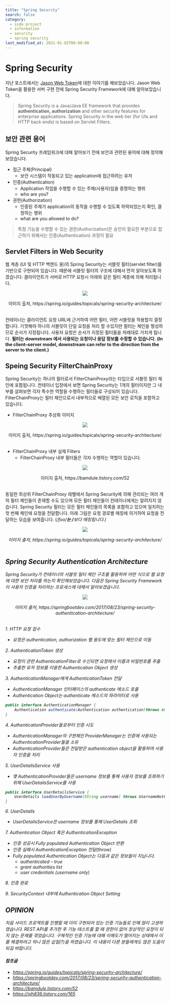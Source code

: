 ```yaml
---
title: "Spring Security"
search: false
category: 
  - side project
  - information
  - security
  - spring security
last_modified_at: 2021-01-02T00:00:00
---
```


# Spring Security<br>

지난 포스트에서는 [Jason Web Token][blogLink]에 대한 이야기를 해보았습니다. 
Jason Web Token을 활용한 서버 구현 전에 Spring Security Framework에 대해 알아보았습니다. 

> Spring Security is a Java/Java EE framework that provides **authentication, authorization** and other security features for enterprise applications.
> Spring Security in the web tier (for UIs and HTTP back ends) is based on Servlet Filters.

## 보안 관련 용어
Spring Security 프레임워크에 대해 알아보기 전에 보안과 관련된 용어에 대해 정의해보았습니다.<br>
- 접근 주체(Principal)
  - 보안 시스템이 작동되고 있는 application에 접근하려는 유저
- 인증(Authentication)
  - Application 작업을 수행할 수 있는 주체(사용자)임을 증명하는 행위
  - who are you?
- 권한(Authorization)
  - 인증된 주체가 application의 동작을 수행할 수 있도록 허락되었는지 확인, 결정하는 행위
  - what are you allowed to do?

> 특정 기능을 수행할 수 있는 권한(Authorization)은 승인이 필요한 부분으로 접근하기 위해서는 인증(Authentication) 과정이 필요

## Servlet Filters in Web Security
웹 계층 (UI 및 HTTP 백엔드 용)의 Spring Security는 서블릿 필터(servlet filter)를 기반으로 구현되어 있습니다.
때문에 서블릿 필터의 구조에 대해서 먼저 알아보도록 하겠습니다. 
클라이언트가 서버로 HTTP 요청시 아래와 같은 필터 계층에 의해 처리됩니다.  

<p align="center"><img src="/images/spring-security-1.JPG"></p>
<center>이미지 출처, https://spring.io/guides/topicals/spring-security-architecture/</center><br>

컨테이너는 클라이언트 요청 URL에 근거하여 어떤 필터, 어떤 서블릿을 적용할지 결정합니다. 
기껏해야 하나의 서블릿이 단일 요청을 처리 할 수 ​​있지만 필터는 체인을 형성하므로 순서가 지정됩니다. 
사용자 요청은 순서가 지정된 필터들을 차례대로 거치게 됩니다. 
**필터는 downstream 에서 사용되는 요청이나 응답 정보를 수정할 수 있습니다.** 
**(In the client–server model, downstream can refer to the direction from the server to the client.)**

## Speing Security FilterChainProxy
Spring Security는 하나의 필터로서 FilterChainProxy라는 타입으로 서블릿 필터 체인에 포함됩니다. 
컨테이너 입장에서 보면 Spring Security는 1개의 필터이지만 그 내부를 살펴보면 각자 특수한 역할을 수행하는 필터들로 구성되어 있습니다. 
FilterChainProxy는 필터 체인으로서 내부적으로 배열된 모든 보안 로직을 포함하고 있습니다. 

- FilterChainProxy 추상화 이미지
<p align="center"><img src="/images/spring-security-2.JPG"></p>
<center>이미지 출처, https://spring.io/guides/topicals/spring-security-architecture/</center><br>

- FilterChainProxy 내부 실제 Filters
  - FilterChainProxy 내부 필터들은 각자 수행하는 역할이 있습니다.
<p align="center"><img src="/images/spring-security-3.JPG"></p>
<center>이미지 출처, https://bamdule.tistory.com/52</center><br>

동일한 최상위 FilterChainProxy 레벨에서 Spring Security에 의해 관리되는 여러 개의 필터 체인들이 존재할 수도 있으며 모든 필터 체인들이 컨테이너에게는 알려지지 않습니다. 
Spring Security 필터는 모든 필터 체인들의 목록을 포함하고 있으며 일치하는 첫 번째 체인에 요청을 전달합니다. 
아래 그림은 요청 경로별 매칭에 의거하여 요청을 전달하는 모습을 보여줍니다. (<em>/foo/**<em>는 <em>/**<em>보다 매칭됩니다.) 

<p align="center"><img src="/images/spring-security-4.JPG"></p>
<center>이미지 출처, https://spring.io/guides/topicals/spring-security-architecture/</center><br>

## Spring Security Authentication Architecture
Spring Security가 컨테이너의 서블릿 필터 체인 구조를 활용하여 어떤 식으로 웹 요청에 대한 보안 처리를 하는지 확인해보았습니다. 
다음은 Spring Security Framework이 사용자 인증을 처리하는 프로세스에 대해서 알아보겠습니다. 

<p align="center"><img src="/images/spring-security-5.JPG"></p>
<center>이미지 출처, https://springbootdev.com/2017/08/23/spring-security-authentication-architecture/</center><br>

1\. HTTP 요청 접수
  - 요청은 authentication, authorization 별 용도에 맞는 필터 체인으로 이동

2\. AuthenticationToken 생성
  - 요청이 관련 AuthenticationFilter로 수신되면 요청에서 이름과 비밀번호를 추출
  - 추출한 유저 정보를 이용한 Authentication Object 생성

3\. AuthenticationManager에게 AuthenticationToken 전달
  - AuthenticationManager 인터페이스의 authenticate 메소드 호출
  - Authentication Object는 authenticate 메소드의 파라미터로 사용

```java
public interface AuthenticationManager {
    Authentication authenticate(Authentication authentication)throws AuthenticationException;
}
```
4\. AuthenticationProvider들로부터 인증 시도
  - AuthenticationManager의 구현체인 ProviderManager는 인증에 사용되는 AuthenticationProvider들을 소유
  - AuthenticationProvider들은 전달받은 authentication object을 활용하여 사용자 인증을 처리

5\. UserDetailsService 사용
  - 몇 AuthenticationProvider들은 username 정보를 통해 사용자 정보를 조회하기 위해 UserDetailsService를 사용

```java
public interface UserDetailsService {
    UserDetails loadUserByUsername(String username) throws UsernameNotFoundException;
}
```
6\. UserDetails
  - UserDetailsService은 username 정보를 통해 UserDetails 조회

7\. Authentication Object 혹은 AuthenticationException
  - 인증 성공시 Fully populated Authentication Object 반환
  - 인증 실패시 AuthenticationException 전달(throw)
  - Fully populated Authentication Object는 다음과 같은 정보들이 지닙니다.
    - authenticated – true
    - grant authorities list
    - user credentials (username only)

8\. 인증 완료

9\. SecurityContext 내부에 Authentication Object Setting 

## OPINION
처음 사이드 프로젝트를 진행할 때 이미 구현되어 있는 인증 기능들로 인해 많이 고생하였습니다. 
REST API를 추가한 후 기능 테스트를 할 때 권한이 없어 정상적인 요청이 되지 않는 문제를 겪었습니다. 
구체적인 인증 기능에 대해 이해도가 떨어지는 상태에서 이를 해결하려고 하니 많은 삽질(?)을 하였습니다. 
이 내용이 다른 분들에게도 많은 도움이 되길 바랍니다.

#### 참조글
- <https://spring.io/guides/topicals/spring-security-architecture/>
- <https://springbootdev.com/2017/08/23/spring-security-authentication-architecture/>
- <https://bamdule.tistory.com/52>
- <https://sjh836.tistory.com/165>

[blogLink]: https://junhyunny.github.io/side%20project/information/security/json-web-token/